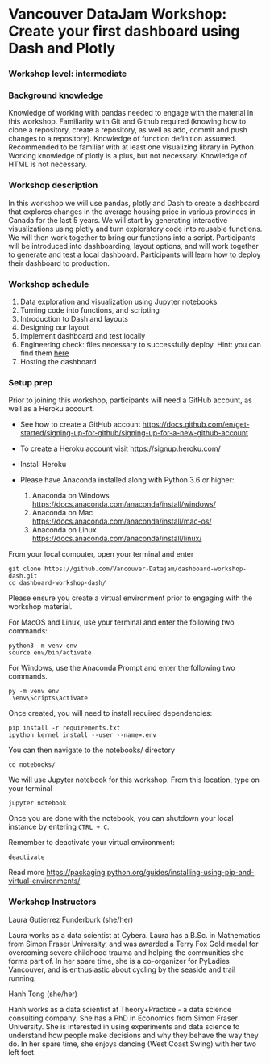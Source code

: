 # Vancouver DataJam Workshop: Create your first dashboard using Dash and Plotly

### Workshop level: intermediate

### Background knowledge

Knowledge of working with pandas needed to engage with the material in this workshop. Familiarity with Git and Github required (knowing how to clone a repository, create a repository, as well as add, commit and push changes to a repository). Knowledge of function definition assumed. Recommended to be familiar with at least one visualizing library in Python. Working knowledge of plotly is a plus, but not necessary. Knowledge of HTML is not necessary. 

### Workshop description

In this workshop we will use pandas, plotly and Dash to create a dashboard that explores changes in the average housing price in various provinces in Canada for the last 5 years. We will start by generating interactive visualizations using plotly and turn exploratory code into reusable functions. We will then work together to bring our functions into a script. Participants will be introduced into dashboarding, layout options, and will work together to generate and test a local dashboard. Participants will learn how to deploy their dashboard to production. 

### Workshop schedule

1. Data exploration and visualization using Jupyter notebooks
2. Turning code into functions, and scripting
3. Introduction to Dash and layouts 
4. Designing our layout
5. Implement dashboard and test locally
6. Engineering check: files necessary to successfully deploy. Hint: you can find them [here](https://github.com/Vancouver-Datajam/dashboard-prep)
7. Hosting the dashboard

### Setup prep

Prior to joining this workshop, participants will need a GitHub account, as well as a Heroku account. 

* See how to create a GitHub account https://docs.github.com/en/get-started/signing-up-for-github/signing-up-for-a-new-github-account 

* To create a Heroku account visit https://signup.heroku.com/

* Install Heroku

* Please have Anaconda installed along with Python 3.6 or higher:
  1. Anaconda on Windows https://docs.anaconda.com/anaconda/install/windows/
  2. Anaconda on Mac https://docs.anaconda.com/anaconda/install/mac-os/
  3. Anaconda on Linux https://docs.anaconda.com/anaconda/install/linux/

From your local computer, open your terminal and enter

    git clone https://github.com/Vancouver-Datajam/dashboard-workshop-dash.git
    cd dashboard-workshop-dash/

Please ensure you create a virtual environment prior to engaging with the workshop material. 

For MacOS and Linux, use your terminal and enter the following two commands:

    python3 -m venv env
    source env/bin/activate
  
For Windows, use the Anaconda Prompt and enter the following two commands. 

    py -m venv env
    .\env\Scripts\activate

Once created, you will need to install required dependencies:

    pip install -r requirements.txt
    ipython kernel install --user --name=.env
  
You can then navigate to the notebooks/ directory 
  
    cd notebooks/

We will use Jupyter notebook for this workshop. From this location, type on your terminal

    jupyter notebook

Once you are done with the notebook, you can shutdown your local instance by entering `CTRL + C`. 

Remember to deactivate your virtual environment:
  
    deactivate

Read more https://packaging.python.org/guides/installing-using-pip-and-virtual-environments/ 

### Workshop Instructors

Laura Gutierrez Funderburk (she/her)

Laura works as a data scientist at Cybera. Laura has a B.Sc. in Mathematics from Simon Fraser University, and was awarded a Terry Fox Gold medal for overcoming severe childhood trauma and helping the communities she forms part of. In her spare time, she is a co-organizer for PyLadies Vancouver, and is enthusiastic about cycling by the seaside and trail running. 

Hanh Tong (she/her)

Hanh works as a data scientist at Theory+Practice - a data science consulting company. She has a PhD in Economics from Simon Fraser University. She is interested in using experiments and data science to understand how people make decisions and why they behave the way they do. In her spare time, she enjoys dancing (West Coast Swing) with her two left feet.

